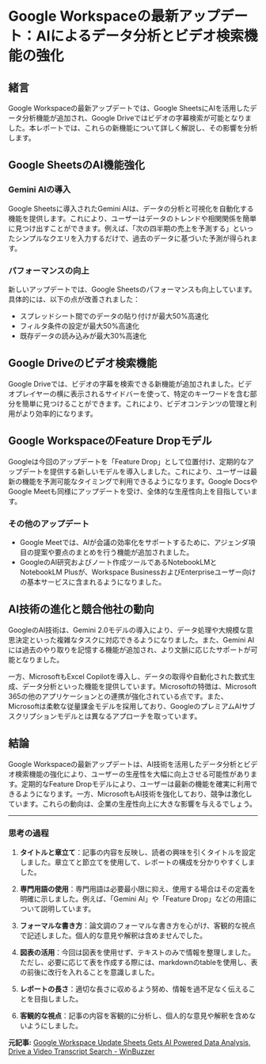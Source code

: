 # Google Workspaceの最新アップデート：AIによるデータ分析とビデオ検索機能の強化

## 緒言

Google Workspaceの最新アップデートでは、Google SheetsにAIを活用したデータ分析機能が追加され、Google Driveではビデオの字幕検索が可能となりました。本レポートでは、これらの新機能について詳しく解説し、その影響を分析します。

## Google SheetsのAI機能強化

### Gemini AIの導入

Google Sheetsに導入されたGemini AIは、データの分析と可視化を自動化する機能を提供します。これにより、ユーザーはデータのトレンドや相関関係を簡単に見つけ出すことができます。例えば、「次の四半期の売上を予測する」といったシンプルなクエリを入力するだけで、過去のデータに基づいた予測が得られます。

### パフォーマンスの向上

新しいアップデートでは、Google Sheetsのパフォーマンスも向上しています。具体的には、以下の点が改善されました：

- スプレッドシート間でのデータの貼り付けが最大50%高速化
- フィルタ条件の設定が最大50%高速化
- 既存データの読み込みが最大30%高速化

## Google Driveのビデオ検索機能

Google Driveでは、ビデオの字幕を検索できる新機能が追加されました。ビデオプレイヤーの横に表示されるサイドバーを使って、特定のキーワードを含む部分を簡単に見つけることができます。これにより、ビデオコンテンツの管理と利用がより効率的になります。

## Google WorkspaceのFeature Dropモデル

Googleは今回のアップデートを「Feature Drop」として位置付け、定期的なアップデートを提供する新しいモデルを導入しました。これにより、ユーザーは最新の機能を予測可能なタイミングで利用できるようになります。Google DocsやGoogle Meetも同様にアップデートを受け、全体的な生産性向上を目指しています。

### その他のアップデート

- Google Meetでは、AIが会議の効率化をサポートするために、アジェンダ項目の提案や要点のまとめを行う機能が追加されました。
- GoogleのAI研究およびノート作成ツールであるNotebookLMとNotebookLM Plusが、Workspace BusinessおよびEnterpriseユーザー向けの基本サービスに含まれるようになりました。

## AI技術の進化と競合他社の動向

GoogleのAI技術は、Gemini 2.0モデルの導入により、データ処理や大規模な意思決定といった複雑なタスクに対応できるようになりました。また、Gemini AIには過去のやり取りを記憶する機能が追加され、より文脈に応じたサポートが可能となりました。

一方、MicrosoftもExcel Copilotを導入し、データの取得や自動化された数式生成、データ分析といった機能を提供しています。Microsoftの特徴は、Microsoft 365の他のアプリケーションとの連携が強化されている点です。また、Microsoftは柔軟な従量課金モデルを採用しており、GoogleのプレミアムAIサブスクリプションモデルとは異なるアプローチを取っています。

## 結論

Google Workspaceの最新アップデートは、AI技術を活用したデータ分析とビデオ検索機能の強化により、ユーザーの生産性を大幅に向上させる可能性があります。定期的なFeature Dropモデルにより、ユーザーは最新の機能を確実に利用できるようになります。一方、MicrosoftもAI技術を強化しており、競争は激化しています。これらの動向は、企業の生産性向上に大きな影響を与えるでしょう。

---

### 思考の過程

1. **タイトルと章立て**：記事の内容を反映し、読者の興味を引くタイトルを設定しました。章立てと節立てを使用して、レポートの構成を分かりやすくしました。

2. **専門用語の使用**：専門用語は必要最小限に抑え、使用する場合はその定義を明確に示しました。例えば、「Gemini AI」や「Feature Drop」などの用語について説明しています。

3. **フォーマルな書き方**：論文調のフォーマルな書き方を心がけ、客観的な視点で記述しました。個人的な意見や解釈は含めませんでした。

4. **図表の活用**：今回は図表を使用せず、テキストのみで情報を整理しました。ただし、必要に応じて表を作成する際には、markdownのtableを使用し、表の前後に改行を入れることを意識しました。

5. **レポートの長さ**：適切な長さに収めるよう努め、情報を過不足なく伝えることを目指しました。

6. **客観的な視点**：記事の内容を客観的に分析し、個人的な意見や解釈を含めないようにしました。

**元記事:** [Google Workspace Update Sheets Gets AI Powered Data Analysis, Drive a Video Transcript Search - WinBuzzer](https://winbuzzer.com/2025/03/01/google-workspace-update-sheets-gets-adds-ai-powered-data-analysis-drive-a-video-transcript-search-xcxwbn/)